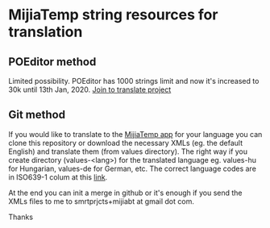 # MijiaTemp string resources for translation

## POEditor method
Limited possibility. POEditor has 1000 strings limit and now it's increased to 30k until 13th Jan, 2020.
[Join to translate project](https://poeditor.com/join/project/aBfzBj2DX6
)

## Git method

If you would like to translate to the [MijiaTemp app](https://play.google.com/store/apps/details?id=com.smrtprjcts.mijiabt) for your language you can clone this repository or download the necessary XMLs (eg. the default English) and translate them (from values directory). 
The right way if you create directory (values-\<lang\>) for the translated language eg. values-hu for Hungarian, values-de for German, etc.
The correct language codes are in ISO639-1 colum at this [link](http://www.loc.gov/standards/iso639-2/php/code_list.php).
  
At the end you can init a merge in github or it's enough if you send the XMLs files to me to smrtprjcts+mijiabt at gmail dot com.

Thanks


